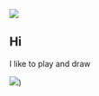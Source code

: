 ![](https://pa1.aminoapps.com/8528/e0c9c87c7016596a2bd4914aa649174eaf3a74a9r1-275-275_00.gif)
## Hi
I like to play and draw

![](https://media.tenor.com/qkj7cFJFvm0AAAAM/love-and-peace-eito-aotsuki.gif))
